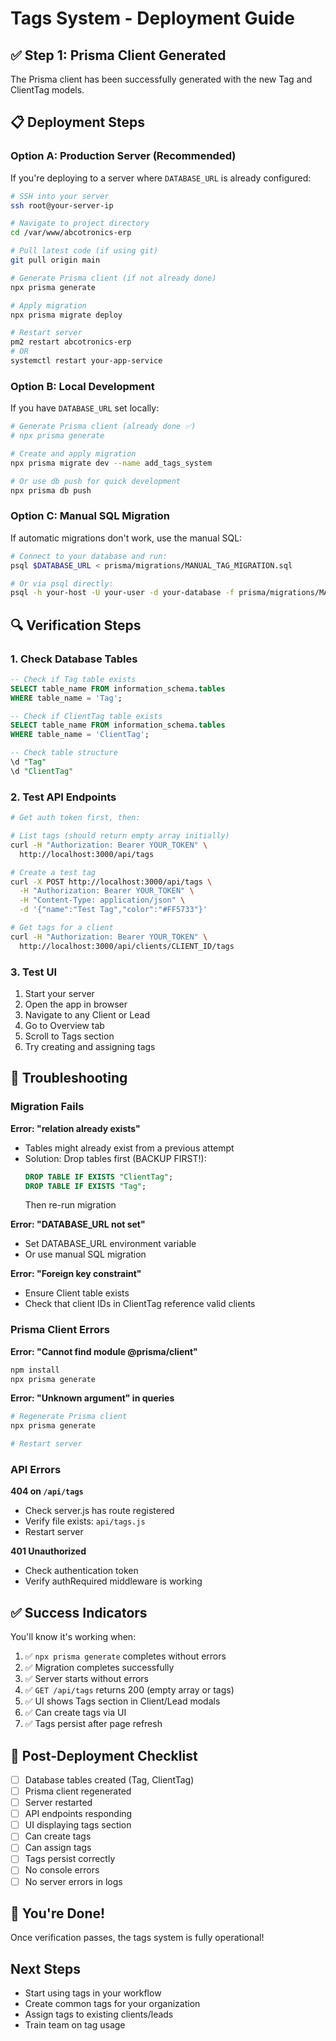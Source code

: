 # Tags System - Deployment Guide

## ✅ Step 1: Prisma Client Generated

The Prisma client has been successfully generated with the new Tag and ClientTag models.

## 📋 Deployment Steps

### Option A: Production Server (Recommended)

If you're deploying to a server where `DATABASE_URL` is already configured:

```bash
# SSH into your server
ssh root@your-server-ip

# Navigate to project directory
cd /var/www/abcotronics-erp

# Pull latest code (if using git)
git pull origin main

# Generate Prisma client (if not already done)
npx prisma generate

# Apply migration
npx prisma migrate deploy

# Restart server
pm2 restart abcotronics-erp
# OR
systemctl restart your-app-service
```

### Option B: Local Development

If you have `DATABASE_URL` set locally:

```bash
# Generate Prisma client (already done ✅)
# npx prisma generate

# Create and apply migration
npx prisma migrate dev --name add_tags_system

# Or use db push for quick development
npx prisma db push
```

### Option C: Manual SQL Migration

If automatic migrations don't work, use the manual SQL:

```bash
# Connect to your database and run:
psql $DATABASE_URL < prisma/migrations/MANUAL_TAG_MIGRATION.sql

# Or via psql directly:
psql -h your-host -U your-user -d your-database -f prisma/migrations/MANUAL_TAG_MIGRATION.sql
```

## 🔍 Verification Steps

### 1. Check Database Tables
```sql
-- Check if Tag table exists
SELECT table_name FROM information_schema.tables 
WHERE table_name = 'Tag';

-- Check if ClientTag table exists
SELECT table_name FROM information_schema.tables 
WHERE table_name = 'ClientTag';

-- Check table structure
\d "Tag"
\d "ClientTag"
```

### 2. Test API Endpoints

```bash
# Get auth token first, then:

# List tags (should return empty array initially)
curl -H "Authorization: Bearer YOUR_TOKEN" \
  http://localhost:3000/api/tags

# Create a test tag
curl -X POST http://localhost:3000/api/tags \
  -H "Authorization: Bearer YOUR_TOKEN" \
  -H "Content-Type: application/json" \
  -d '{"name":"Test Tag","color":"#FF5733"}'

# Get tags for a client
curl -H "Authorization: Bearer YOUR_TOKEN" \
  http://localhost:3000/api/clients/CLIENT_ID/tags
```

### 3. Test UI

1. Start your server
2. Open the app in browser
3. Navigate to any Client or Lead
4. Go to Overview tab
5. Scroll to Tags section
6. Try creating and assigning tags

## 🚨 Troubleshooting

### Migration Fails

**Error: "relation already exists"**
- Tables might already exist from a previous attempt
- Solution: Drop tables first (BACKUP FIRST!):
  ```sql
  DROP TABLE IF EXISTS "ClientTag";
  DROP TABLE IF EXISTS "Tag";
  ```
  Then re-run migration

**Error: "DATABASE_URL not set"**
- Set DATABASE_URL environment variable
- Or use manual SQL migration

**Error: "Foreign key constraint"**
- Ensure Client table exists
- Check that client IDs in ClientTag reference valid clients

### Prisma Client Errors

**Error: "Cannot find module @prisma/client"**
```bash
npm install
npx prisma generate
```

**Error: "Unknown argument" in queries**
```bash
# Regenerate Prisma client
npx prisma generate

# Restart server
```

### API Errors

**404 on `/api/tags`**
- Check server.js has route registered
- Verify file exists: `api/tags.js`
- Restart server

**401 Unauthorized**
- Check authentication token
- Verify authRequired middleware is working

## ✅ Success Indicators

You'll know it's working when:

1. ✅ `npx prisma generate` completes without errors
2. ✅ Migration completes successfully
3. ✅ Server starts without errors
4. ✅ `GET /api/tags` returns 200 (empty array or tags)
5. ✅ UI shows Tags section in Client/Lead modals
6. ✅ Can create tags via UI
7. ✅ Tags persist after page refresh

## 📝 Post-Deployment Checklist

- [ ] Database tables created (Tag, ClientTag)
- [ ] Prisma client regenerated
- [ ] Server restarted
- [ ] API endpoints responding
- [ ] UI displaying tags section
- [ ] Can create tags
- [ ] Can assign tags
- [ ] Tags persist correctly
- [ ] No console errors
- [ ] No server errors in logs

## 🎉 You're Done!

Once verification passes, the tags system is fully operational!

## Next Steps

- Start using tags in your workflow
- Create common tags for your organization
- Assign tags to existing clients/leads
- Train team on tag usage

